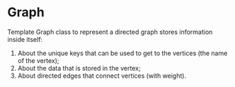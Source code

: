 # Graph
Template Graph class to represent a directed graph 
stores information inside itself:
1) About the unique keys that can be used to get to the vertices (the name of the vertex);
2) About the data that is stored in the vertex;
3) About directed edges that connect vertices (with weight).
